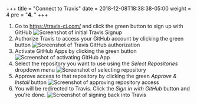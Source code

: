 +++
title = "Connect to Travis"
date = 2018-12-08T18:38:38-05:00
weight = 4
pre = "<b>4. </b>"
+++

1. Go to https://travis-ci.com/ and click the green button to sign up with GitHub
   ![Screenshot of initial Travis Signup](/screenshots/travis_initial_signup.png)
2. Authorize Travis to access your GitHub account by clicking the green button
   ![Screenshot of Travis GitHub authorization ](/screenshots/travis_initial_auth.png)
3. Activate GitHub Apps by clicking the green button
   ![Screenshot of activating GitHub App](/screenshots/travis_activate_github_apps.png)
4. Select the repository you want to use using the *Select Repositories*
   dropdown menu
   ![Screenshot of selecting repository](/screenshots/travis_select_repo.png)
5. Approve access to that repository by clicking the green *Approve & Install*
   button
   ![Screenshot of approving repository access](/screenshots/travis_approve_repo.png)
6. You will be redirected to Travis. Click the *Sign in with GitHub* button and
   you're done.
   ![Screenshot of signing back into Travis](/screenshots/travis_final_signin.png)